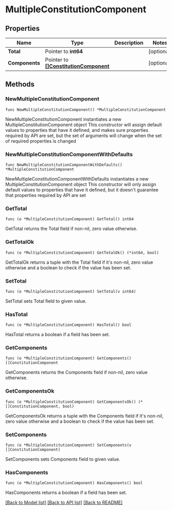 # MultipleConstitutionComponent

## Properties

Name | Type | Description | Notes
------------ | ------------- | ------------- | -------------
**Total** | Pointer to **int64** |  | [optional] 
**Components** | Pointer to [**[]ConstitutionComponent**](ConstitutionComponent.md) |  | [optional] 

## Methods

### NewMultipleConstitutionComponent

`func NewMultipleConstitutionComponent() *MultipleConstitutionComponent`

NewMultipleConstitutionComponent instantiates a new MultipleConstitutionComponent object
This constructor will assign default values to properties that have it defined,
and makes sure properties required by API are set, but the set of arguments
will change when the set of required properties is changed

### NewMultipleConstitutionComponentWithDefaults

`func NewMultipleConstitutionComponentWithDefaults() *MultipleConstitutionComponent`

NewMultipleConstitutionComponentWithDefaults instantiates a new MultipleConstitutionComponent object
This constructor will only assign default values to properties that have it defined,
but it doesn't guarantee that properties required by API are set

### GetTotal

`func (o *MultipleConstitutionComponent) GetTotal() int64`

GetTotal returns the Total field if non-nil, zero value otherwise.

### GetTotalOk

`func (o *MultipleConstitutionComponent) GetTotalOk() (*int64, bool)`

GetTotalOk returns a tuple with the Total field if it's non-nil, zero value otherwise
and a boolean to check if the value has been set.

### SetTotal

`func (o *MultipleConstitutionComponent) SetTotal(v int64)`

SetTotal sets Total field to given value.

### HasTotal

`func (o *MultipleConstitutionComponent) HasTotal() bool`

HasTotal returns a boolean if a field has been set.

### GetComponents

`func (o *MultipleConstitutionComponent) GetComponents() []ConstitutionComponent`

GetComponents returns the Components field if non-nil, zero value otherwise.

### GetComponentsOk

`func (o *MultipleConstitutionComponent) GetComponentsOk() (*[]ConstitutionComponent, bool)`

GetComponentsOk returns a tuple with the Components field if it's non-nil, zero value otherwise
and a boolean to check if the value has been set.

### SetComponents

`func (o *MultipleConstitutionComponent) SetComponents(v []ConstitutionComponent)`

SetComponents sets Components field to given value.

### HasComponents

`func (o *MultipleConstitutionComponent) HasComponents() bool`

HasComponents returns a boolean if a field has been set.


[[Back to Model list]](../README.md#documentation-for-models) [[Back to API list]](../README.md#documentation-for-api-endpoints) [[Back to README]](../README.md)


